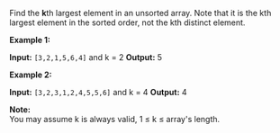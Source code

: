 
Find the  **k**th largest element in an unsorted array. Note that it is the kth largest element in the sorted order, not the kth distinct element.

**Example 1:**

**Input:** `[3,2,1,5,6,4]` and k = 2
**Output:** 5

**Example 2:**

**Input:** `[3,2,3,1,2,4,5,5,6]` and k = 4
**Output:** 4

**Note:**  
You may assume k is always valid, 1 ≤ k ≤ array's length.